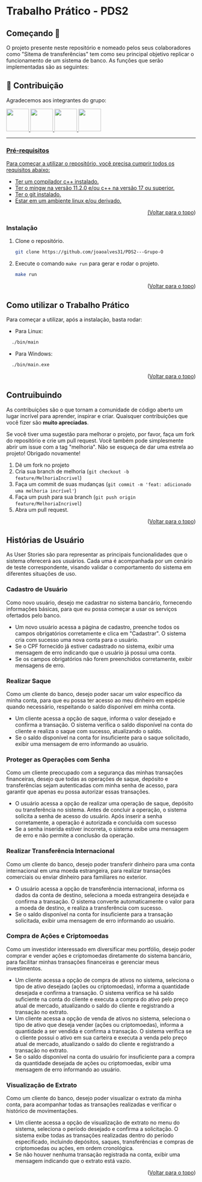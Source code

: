 <div id="top"></div>

# Trabalho Prático - PDS2

## Começando 🚀

O projeto presente neste repositório e nomeado pelos seus colaboradores como "Sitema de transferências" tem como seu principal objetivo replicar o funcionamento de um sistema de banco. As funções que serão  implementadas são as seguintes:


## 📖 Contribuição

Agradecemos aos integrantes do grupo: 

<a href="https://github.com/andreassisrg">
    <img src="https://avatars.githubusercontent.com/u/79288199?v=4"
        width="60"
    />
<a href="https://github.com/joaoalves31">
    <img src="https://avatars.githubusercontent.com/u/100239569?s=48&v=4"
        width="60"
    />

<a href="https://github.com/waramaral">
    <img src="https://avatars.githubusercontent.com/u/166131433?v=4"
        width="60"
    />

<a href="https://github.com/pedrosamuelfeijao">
    <img src="https://avatars.githubusercontent.com/u/89226522?v=4"
        width="60"
    />


***

### Pré-requisitos
Para começar a utilizar o repositório, você precisa cumprir todos os requisitos abaixo:

* Ter um compilador c++ instalado.
* Ter o mingw na versão 11.2.0 e/ou c++ na versão 17 ou superior.
* Ter o git instalado.
* Estar em um ambiente linux e/ou derivado.


<p align="right">(<a href="#top">Voltar para o topo</a>)</p>

### Instalação

1. Clone o repositório.
   ```sh
   git clone https://github.com/joaoalves31/PDS2---Grupo-O
   ```
2. Execute o comando `make run` para gerar e rodar o projeto.
    ```sh
    make run
    ```

<p align="right">(<a href="#top">Voltar para o topo</a>)</p>

## Como utilizar o Trabalho Prático

Para começar a utilizar, após a instalação, basta rodar:

- Para Linux:

```sh
  ./bin/main
```
- Para Windows:

```sh
  ./bin/main.exe
```

<p align="right">(<a href="#top">Voltar para o topo</a>)</p>


## Contruibuindo

As contribuições são o que tornam a comunidade de código aberto um lugar incrível para aprender, inspirar e criar. Quaisquer contribuições que você fizer são **muito apreciadas**.

Se você tiver uma sugestão para melhorar o projeto, por favor, faça um fork do repositório e crie um pull request. Você também pode simplesmente abrir um issue com a tag "melhoria".
Não se esqueça de dar uma estrela ao projeto! Obrigado novamente!

1. Dê um fork no projeto
2. Cria sua branch de melhoria (`git checkout -b feature/MelhoriaIncrivel`)
3. Faça um commit de suas mudanças (`git commit -m 'feat: adicionado uma melhoria incrível'`)
4. Faça um push para sua branch (`git push origin feature/MelhoriaIncrivel`)
5. Abra um pull request.

<p align="right">(<a href="#top">Voltar para o topo</a>)</p>


## Histórias de Usuário

As User Stories são para representar as principais funcionalidades que o sistema oferecerá aos usuários. Cada uma é acompanhada por um cenário de teste correspondente, visando validar o comportamento do sistema em diferentes situações de uso.

### Cadastro de Usuário

Como novo usuário, desejo me cadastrar no sistema bancário, fornecendo informações básicas, para que eu possa começar a usar os serviços ofertados pelo banco. 
* Um novo usuário acessa a página de cadastro, preenche todos os campos obrigatórios corretamente e clica em "Cadastrar". O sistema cria com sucesso uma nova conta para o usuário.
* Se o CPF fornecido já estiver cadastrado no sistema, exibir uma mensagem de erro indicando que o usuário já possui uma conta.
* Se os campos obrigatórios não forem preenchidos corretamente, exibir mensagens de erro.

### Realizar Saque 

Como um cliente do banco, desejo poder sacar um valor específico da minha conta, para que eu possa ter acesso ao meu dinheiro em espécie quando necessário, respeitando o saldo disponível em minha conta. 
* Um cliente acessa a opção de saque, informa o valor desejado e confirma a transação. O sistema verifica o saldo disponível na conta do cliente e realiza o saque com sucesso, atualizando o saldo.
* Se o saldo disponível na conta for insuficiente para o saque solicitado, exibir uma mensagem de erro informando ao usuário.

### Proteger as Operações com Senha

Como um cliente preocupado com a segurança das minhas transações financeiras, desejo que todas as operações de saque, depósito e transferências sejam autenticadas com minha senha de acesso, para garantir que apenas eu possa autorizar essas transações.
* O usuário acessa a opção de realizar uma operação de saque, depósito ou transferência no sistema. Antes de concluir a operação, o sistema solicita a senha de acesso do usuário. Após inserir a senha corretamente, a operação é autorizada e concluída com sucesso
* Se a senha inserida estiver incorreta, o sistema exibe uma mensagem de erro e não permite a conclusão da operação.

### Realizar Transferência Internacional

Como um cliente do banco, desejo poder transferir dinheiro para uma conta internacional em uma moeda estrangeira, para realizar transações comerciais ou enviar dinheiro para familiares no exterior.
* O usuário acessa a opção de transferência internacional, informa os dados da conta de destino, seleciona a moeda estrangeira desejada e confirma a transação. O sistema converte automaticamente o valor para a moeda de destino, e realiza a transferência com sucesso.
* Se o saldo disponível na conta for insuficiente para a transação solicitada, exibir uma mensagem de erro informando ao usuário.

### Compra de Ações e Criptomoedas

Como um investidor interessado em diversificar meu portfólio, desejo poder comprar e vender ações e criptomoedas diretamente do sistema bancário, para facilitar minhas transações financeiras e gerenciar meus investimentos.
* Um cliente acessa a opção de compra de ativos no sistema, seleciona o tipo de ativo desejado (ações ou criptomoedas), informa a quantidade desejada e confirma a transação. O sistema verifica se há saldo suficiente na conta do cliente e executa a compra do ativo pelo preço atual de mercado, atualizando o saldo do cliente e registrando a transação no extrato.
* Um cliente acessa a opção de venda de ativos no sistema, seleciona o tipo de ativo que deseja vender (ações ou criptomoedas), informa a quantidade a ser vendida e confirma a transação. O sistema verifica se o cliente possui o ativo em sua carteira e executa a venda pelo preço atual de mercado, atualizando o saldo do cliente e registrando a transação no extrato.
* Se o saldo disponível na conta do usuário for insuficiente para a compra da quantidade desejada de ações ou criptomoedas, exibir uma mensagem de erro informando ao usuário.

### Visualização de Extrato

Como um cliente do banco, desejo poder visualizar o extrato da minha conta, para acompanhar todas as transações realizadas e verificar o histórico de movimentações.
* Um cliente acessa a opção de visualização de extrato no menu do sistema, seleciona o período desejado e confirma a solicitação. O sistema exibe todas as transações realizadas dentro do período especificado, incluindo depósitos, saques, transferências e compras de criptomoedas ou ações, em ordem cronológica.
* Se não houver nenhuma transação registrada na conta, exibir uma mensagem indicando que o extrato está vazio.


<p align="right">(<a href="#top">Voltar para o topo</a>)</p>
